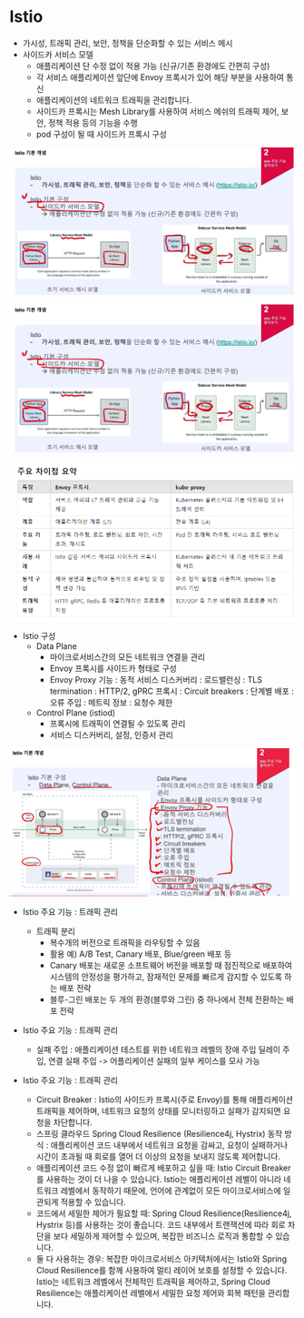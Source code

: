 # Istio
- 가시성, 트래픽 관리, 보안, 정책을 단순화할 수 있는 서비스 메시
- 사이드카 서비스 모델
  - 애플리케이션 단 수정 없이 적용 가능 (신규/기존 환경에도 간편히 구성)
  - 각 서비스 애플리케이션 앞단에 Envoy 프록시가 있어 해당 부분을 사용하여 통신
  - 애플리케이션의 네트워크 트래픽을 관리합니다.
  - 사이드카 프록시는 Mesh Library를 사용하여 서비스 메쉬의 트래픽 제어, 보안, 정책 적용 등의 기능을 수행
  - pod 구성이 될 때 사이드카 프록시 구성

![alt text](images/image.png)



![alt text](images/image-1.png)

![alt text](images/image-2.png)

- Istio 구성
  - Data Plane
    - 마이크로서비스간의 모든 네트워크 연결을 관리
    - Envoy 프록시를 사이드카 형태로 구성
    - Envoy Proxy 기능
      : 동적 서비스 디스커버리
      : 로드밸런싱
      : TLS termination
      : HTTP/2, gPRC 프록시
      : Circuit breakers
      : 단계별 배포
      : 오류 주입
      : 메트릭 정보
      : 요청수 제한
  - Control Plane (istiod)
    - 프록시에 트래픽이 연결될 수 있도록 관리
    - 서비스 디스커버리, 설정, 인증서 관리

![alt text](images/image-3.png)

- Istio 주요 기능 : 트래픽 관리
  - 트래픽 분리
    - 복수개의 버전으로 트래픽을 라우팅할 수 있음
    - 활용 예) A/B Test, Canary 배포, Blue/green 배포 등
    - Canary 배포는 새로운 소프트웨어 버전을 배포할 때 점진적으로 배포하여 시스템의 안정성을 평가하고, 잠재적인 문제를 빠르게 감지할 수 있도록 하는 배포 전략
    - 블루-그린 배포는 두 개의 환경(블루와 그린) 중 하나에서 전체 전환하는 배포 전략

- Istio 주요 기능 : 트래픽 관리
  - 실패 주입 : 애플리케이션 테스트를 위한 네트워크 레벨의 장애 주입 딜레이 주입, 연결 실패 주입 -> 어플리케이션 실패의 일부 케이스를 모사 가능

- Istio 주요 기능 : 트래픽 관리
  - Circuit Breaker : Istio의 사이드카 프록시(주로 Envoy)를 통해 애플리케이션 트래픽을 제어하며, 네트워크 요청의 상태를 모니터링하고 실패가 감지되면 요청을 차단합니다.
  - 스프링 클라우드 Spring Cloud Resilience (Resilience4j, Hystrix)
동작 방식 : 애플리케이션 코드 내부에서 네트워크 요청을 감싸고, 요청이 실패하거나 시간이 초과될 때 회로를 열어 더 이상의 요청을 보내지 않도록 제어합니다.
  - 애플리케이션 코드 수정 없이 빠르게 배포하고 싶을 때: Istio Circuit Breaker를 사용하는 것이 더 나을 수 있습니다.
Istio는 애플리케이션 레벨이 아니라 네트워크 레벨에서 동작하기 때문에, 언어에 관계없이 모든 마이크로서비스에 일관되게 적용할 수 있습니다.
  - 코드에서 세밀한 제어가 필요할 때: Spring Cloud Resilience(Resilience4j, Hystrix 등)를 사용하는 것이 좋습니다.
코드 내부에서 트랜잭션에 따라 회로 차단을 보다 세밀하게 제어할 수 있으며, 복잡한 비즈니스 로직과 통합할 수 있습니다.
  - 둘 다 사용하는 경우: 복잡한 마이크로서비스 아키텍처에서는 Istio와 Spring Cloud Resilience를 함께 사용하여 멀티 레이어 보호를 설정할 수 있습니다.
Istio는 네트워크 레벨에서 전체적인 트래픽을 제어하고, Spring Cloud Resilience는 애플리케이션 레벨에서 세밀한 요청 제어와 회복 패턴을 관리합니다.



